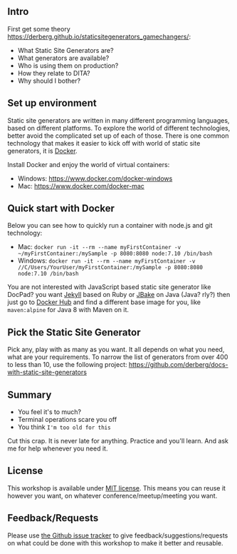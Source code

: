 ## Intro

First get some theory https://derberg.github.io/staticsitegenerators_gamechangers/:
* What Static Site Generators are?
* What generators are available?
* Who is using them on production?
* How they relate to DITA?
* Why should I bother?

## Set up environment

Static site generators are written in many different programming languages, based on different platforms. To explore the world of different technologies, better avoid the complicated set up of each of those. There is one common technology that makes it easier to kick off with world of static site generators, it is [Docker](https://www.docker.com).

Install Docker and enjoy the world of virtual containers:
- Windows: https://www.docker.com/docker-windows
- Mac: https://www.docker.com/docker-mac

## Quick start with Docker

Below you can see how to quickly run a container with node.js and git technology:
* Mac: `docker run -it --rm --name myFirstContainer -v ~/myFirstContainer:/mySample -p 8080:8080 node:7.10 /bin/bash`
* Windows: `docker run -it --rm --name myFirstContainer -v //C/Users/YourUser/myFirstContainer:/mySample -p 8080:8080 node:7.10 /bin/bash`

You are not interested with JavaScript based static site generator like DocPad? you want [Jekyll](https://jekyllrb.com/) based on Ruby or [JBake](jbake.org) on Java (Java? rly?) then just go to [Docker Hub](https://hub.docker.com) and find a different base image for you, like `maven:alpine` for Java 8 with Maven on it.

## Pick the Static Site Generator

Pick any, play with as many as you want. It all depends on what you need, what are your requirements.
To narrow the list of generators from over 400 to less than 10, use the following project: https://github.com/derberg/docs-with-static-site-generators


## Summary

* You feel it's to much?
* Terminal operations scare you off
* You think `I'm too old for this`

Cut this crap. It is never late for anything. Practice and you'll learn. And ask me for help whenever you need it.

## License

This workshop is available under [MIT license](LICENSE). This means you can reuse it however you want, on whatever conference/meetup/meeting you want.  

## Feedback/Requests

Please use [the Github issue tracker](../../issues) to give feedback/suggestions/requests on what could be done with this workshop to make it better and reusable.
